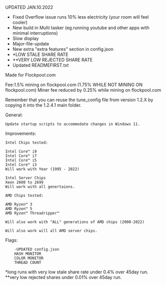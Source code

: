 UPDATED JAN.10.2022

- Fixed Overflow issue runs 10% less electricity (your room will feel cooler)
- New build in Multi tasker (eg.running youtube and other apps with minimal interruptions)
- Slow display 
- Major-file-update
- New extra "extra features" section in config.json
- *LOW STALE SHARE RATE 
- **VERY LOW REJECTED SHARE RATE
- Updated READMEFIRST.txt

Made for Flockpool.com

Fee:1.5% mining on flockpool.com (1.75% WHILE NOT MINING ON flockpool.com)
Miner fee reduced by 0.25% while mining on flockpool.com 

Remember that you can reuse the tune_config file from version 1.2.X by copying it into the 1.2.4.1 main folder.

General:

    Update startup scripts to accommodate changes in Windows 11.
    
Improvements:
    
    Intel Chips tested:

    Intel Core™ i9
    Intel Core™ i7 
    Intel Core™ i5
    Intel Core™ i3
    Will work with Year (1995 - 2022)

    Intel Server Chips
    Xeon 2600 to 2699 
    Will work with all genertaions. 

    AMD Chips tested:
    
    AMD Ryzen™ 3
    AMD Ryzen™ 5
    AMD Ryzen™ Threadripper™
    
    Will also work with "ALL" generations of AMD chips (2000-2022)

    Will also work will all AMD server chips.
  
Flags:

        -UPDATED config.json
        HASH MONITOR
        COLOR MONITOR
        THREAD COUNT
        
*long runs with very low stale share rate under 0.4% over 45day run.  
**very low rejected shares under 0.01% over 45day run. 
